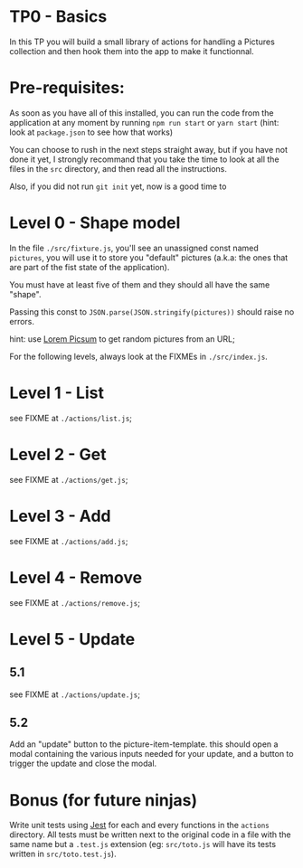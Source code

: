 # TP0 - Basics

In this TP you will build a small library of actions for handling a Pictures collection and then hook them into the app to make it functionnal.

# Pre-requisites:

As soon as you have all of this installed, you can run the code from the application
at any moment by running `npm run start` or `yarn start` (hint: look at `package.json` to see how that works)

You can choose to rush in the next steps straight away, but if you have not done it yet,
I strongly recommand that you take the time to look at all the files in the `src` directory,
and then read all the instructions.

Also, if you did not run `git init` yet, now is a good time to

# Level 0 - Shape model

In the file `./src/fixture.js`, you'll see an unassigned const named `pictures`,
you will use it to store you "default" pictures (a.k.a: the ones that are part of the fist state of the application).

You must have at least five of them and they should all have the same "shape".

Passing this const to `JSON.parse(JSON.stringify(pictures))` should raise no errors.

hint: use [Lorem Picsum](http://picsum.photos/) to get random pictures from an URL;

For the following levels, always look at the FIXMEs in `./src/index.js`.

# Level 1 - List

see FIXME at `./actions/list.js`;

# Level 2 - Get

see FIXME at `./actions/get.js`;

# Level 3 - Add

see FIXME at `./actions/add.js`;

# Level 4 - Remove

see FIXME at `./actions/remove.js`;

# Level 5 - Update

## 5.1

see FIXME at `./actions/update.js`;

## 5.2

Add an "update" button to the picture-item-template.
this should open a modal containing the various inputs needed for your update,
and a button to trigger the update and close the modal.

# Bonus (for future ninjas)

Write unit tests using [Jest](https://facebook.github.io/jest/) for each and every functions in the `actions` directory.
All tests must be written next to the original code in a file with the same name but a `.test.js` extension (eg: `src/toto.js` will have its tests written in `src/toto.test.js`).
